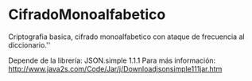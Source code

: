 # CifradoMonoalfabetico
Criptografia basica, cifrado monoalfabetico con ataque de frecuencia al diccionario.''

Depende de la librería: JSON.simple 1.1.1
Para más información: http://www.java2s.com/Code/Jar/j/Downloadjsonsimple111jar.htm
